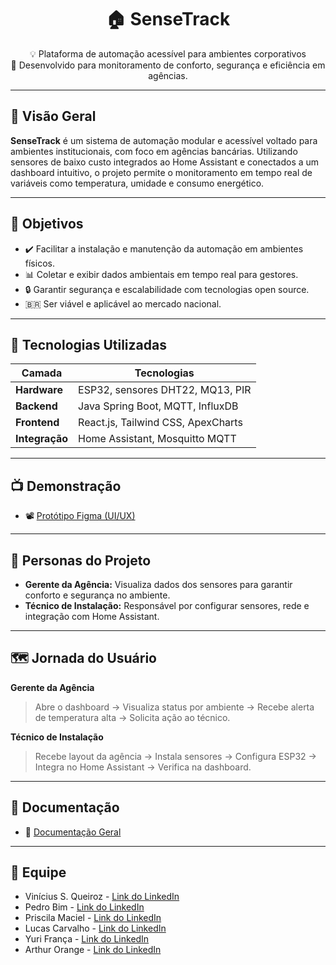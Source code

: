 <h1 align="center">🏠 SenseTrack</h1>

<p align="center">
  💡 Plataforma de automação acessível para ambientes corporativos <br/>
  🏦 Desenvolvido para monitoramento de conforto, segurança e eficiência em agências.
</p>

---

## 📌 Visão Geral

**SenseTrack** é um sistema de automação modular e acessível voltado para ambientes institucionais, com foco em agências bancárias. Utilizando sensores de baixo custo integrados ao Home Assistant e conectados a um dashboard intuitivo, o projeto permite o monitoramento em tempo real de variáveis como temperatura, umidade e consumo energético.

---

## 🎯 Objetivos

- ✔️ Facilitar a instalação e manutenção da automação em ambientes físicos.
- 📊 Coletar e exibir dados ambientais em tempo real para gestores.
- 🔒 Garantir segurança e escalabilidade com tecnologias open source.
- 🇧🇷 Ser viável e aplicável ao mercado nacional.

---

## 🧩 Tecnologias Utilizadas

| Camada     | Tecnologias |
|------------|-------------|
| **Hardware** | ESP32, sensores DHT22, MQ13, PIR |
| **Backend**  | Java Spring Boot, MQTT, InfluxDB |
| **Frontend** | React.js, Tailwind CSS, ApexCharts |
| **Integração** | Home Assistant, Mosquitto MQTT |

---

## 📺 Demonstração

- 📽️ [Protótipo Figma (UI/UX)](https://www.figma.com/design/5WX6lWQsciVd6B4Kb7EyUY/Projeto-SenseTrack?node-id=0-1&t=DgMGjiZS6e2Ba4CP-1)
  
---

## 👥 Personas do Projeto

- **Gerente da Agência:** Visualiza dados dos sensores para garantir conforto e segurança no ambiente.
- **Técnico de Instalação:** Responsável por configurar sensores, rede e integração com Home Assistant.

---

## 🗺️ Jornada do Usuário

**Gerente da Agência**
> Abre o dashboard → Visualiza status por ambiente → Recebe alerta de temperatura alta → Solicita ação ao técnico.

**Técnico de Instalação**
> Recebe layout da agência → Instala sensores → Configura ESP32 → Integra no Home Assistant → Verifica na dashboard.

---

## 📝 Documentação

- 📄 [Documentação Geral](https://www.notion.so/Projeto-SenseTrack-1de779467da9805daca7da18f5fb762b?pvs=4)

---

## 👥 Equipe

- Vinícius S. Queiroz - [Link do LinkedIn](https://www.linkedin.com/in/viníciussilvaqueiroz/)
- Pedro Bim - [Link do LinkedIn](https://www.linkedin.com/in/pedrobimm/)
- Priscila Maciel - [Link do LinkedIn](https://www.linkedin.com/in/priscila-m-255a94190/)
- Lucas Carvalho - [Link do LinkedIn](https://www.linkedin.com/in/lucas-almeida-de-carvalho/)
- Yuri França - [Link do LinkedIn](https://www.linkedin.com/in/yurifrança1/)
- Arthur Orange - [Link do LinkedIn](https://www.linkedin.com/in/arthur-orange-59a803154/)
